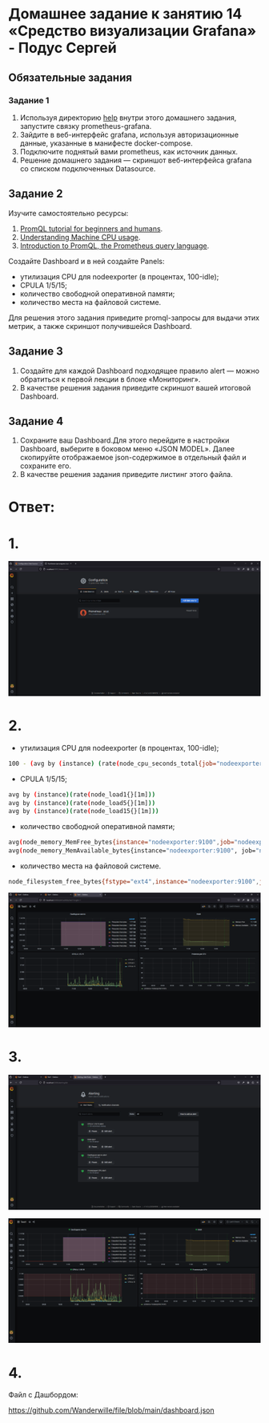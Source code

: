 # Домашнее задание к занятию 14 «Средство визуализации Grafana» - Подус Сергей

## Обязательные задания

### Задание 1

1. Используя директорию [help](./help) внутри этого домашнего задания, запустите связку prometheus-grafana.
1. Зайдите в веб-интерфейс grafana, используя авторизационные данные, указанные в манифесте docker-compose.
1. Подключите поднятый вами prometheus, как источник данных.
1. Решение домашнего задания — скриншот веб-интерфейса grafana со списком подключенных Datasource.

## Задание 2

Изучите самостоятельно ресурсы:

1. [PromQL tutorial for beginners and humans](https://valyala.medium.com/promql-tutorial-for-beginners-9ab455142085).
1. [Understanding Machine CPU usage](https://www.robustperception.io/understanding-machine-cpu-usage).
1. [Introduction to PromQL, the Prometheus query language](https://grafana.com/blog/2020/02/04/introduction-to-promql-the-prometheus-query-language/).

Создайте Dashboard и в ней создайте Panels:

- утилизация CPU для nodeexporter (в процентах, 100-idle);
- CPULA 1/5/15;
- количество свободной оперативной памяти;
- количество места на файловой системе.

Для решения этого задания приведите promql-запросы для выдачи этих метрик, а также скриншот получившейся Dashboard.

## Задание 3

1. Создайте для каждой Dashboard подходящее правило alert — можно обратиться к первой лекции в блоке «Мониторинг».
1. В качестве решения задания приведите скриншот вашей итоговой Dashboard.

## Задание 4

1. Сохраните ваш Dashboard.Для этого перейдите в настройки Dashboard, выберите в боковом меню «JSON MODEL». Далее скопируйте отображаемое json-содержимое в отдельный файл и сохраните его.
1. В качестве решения задания приведите листинг этого файла.


# Ответ: 

# 1. 

![Скриншот 1](https://github.com/Wanderwille/scrinshot/blob/scrin2/Monitoring2/zad%201.png)

# 2. 

- утилизация CPU для nodeexporter (в процентах, 100-idle);
```bash
100 - (avg by (instance) (rate(node_cpu_seconds_total{job="nodeexporter",mode="idle"}[1m])) * 100)
```
- CPULA 1/5/15;
```bash
avg by (instance)(rate(node_load1{}[1m]))
avg by (instance)(rate(node_load5{}[1m]))
avg by (instance)(rate(node_load15{}[1m])) 
```
- количество свободной оперативной памяти;
```bash
avg(node_memory_MemFree_bytes{instance="nodeexporter:9100",job="nodeexporter"})
avg(node_memory_MemAvailable_bytes{instance="nodeexporter:9100", job="nodeexporter"})
```
- количество места на файловой системе.
```bash
node_filesystem_free_bytes{fstype="ext4",instance="nodeexporter:9100",job="nodeexporter"}
```

![Скриншот 2](https://github.com/Wanderwille/scrinshot/blob/scrin2/Monitoring2/zad2-2.png)

# 3. 

![Скриншот 3](https://github.com/Wanderwille/scrinshot/blob/scrin2/Monitoring2/zad3-1.png)

![Скриншот 4](https://github.com/Wanderwille/scrinshot/blob/scrin2/Monitoring2/zad3.png)

# 4. 

Файл с Дашбордом: 

https://github.com/Wanderwille/file/blob/main/dashboard.json

